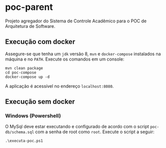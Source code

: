 # poc-parent
Projeto agregador do Sistema de Controle Acadêmico para o POC de Arquitetura de Software.

## Execução com docker
Assegure-se que tenha um `jdk` versão 8, `mvn` e `docker-compose` instalados na máquina e no `PATH`.
Execute os comandos em um console:
```
mvn clean package
cd poc-compose
docker-compose up -d
```
A aplicação é acessível no endereço `localhost:8080`.

## Execução sem docker
### Windows (Powershell)
O MySql deve estar executando e configurado de acordo com o script
`poc-db/schema.sql` com a senha de root como `root`. Execute o script a seguir:
```
.\executa-poc.ps1
```


